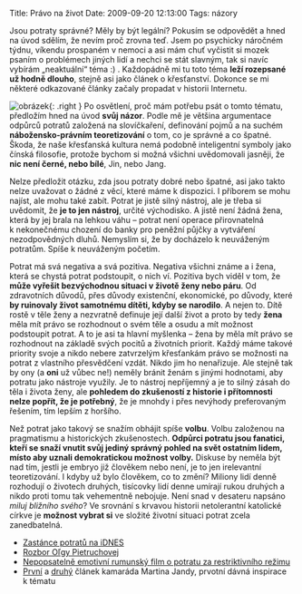 Title: Právo na život
Date: 2009-09-20 12:13:00
Tags: názory

Jsou potraty správné? Měly by být legální? Pokusím se odpovědět a hned na úvod sdělím, že nevím proč zrovna teď. Jsem po psychicky náročném týdnu, víkendu prospaném v nemoci a asi mám chuť vyčistit si mozek psaním o problémech jiných lidí a nechci se stát slavným, tak si navíc vybírám „neaktuální“ téma :) . Každopádně mi tu toto téma **leží rozepsané už hodně dlouho**, stejně asi jako článek o křesťanství. Dokonce se mi některé odkazované články začaly propadat v historii Internetu.

![obrázek]({static}/images/117.jpg){: .right } Po osvětlení, proč mám potřebu psát o tomto tématu, předložím hned na úvod **svůj názor**. Podle mě je většina argumentace odpůrců potratů založená na slovíčkaření, definování pojmů a na suchém **nábožensko-právním teoretizování** o tom, co je správné a co špatné. Škoda, že naše křesťanská kultura nemá podobně inteligentní symboly jako čínská filosofie, protože bychom si možná všichni uvědomovali jasněji, že **nic není černé, nebo bílé**, Jin, nebo Jang.

Nelze předložit otázku, zda jsou potraty dobré nebo špatné, asi jako takto nelze uvažovat o žádné z věcí, které máme k dispozici. I příborem se mohu najíst, ale mohu také zabít. Potrat je jistě silný nástroj, ale je třeba si uvědomit, že **je to jen nástroj**, určité východisko. A jistě není žádná žena, která by jej brala na lehkou váhu – potrat není operace přirovnatelná k nekonečnému chození do banky pro peněžní půjčky a vytváření nezodpovědných dluhů. Nemyslím si, že by docházelo k neuváženým potratům. Spíše k neuváženým početím.

Potrat má svá negativa a svá pozitiva. Negativa všichni známe a i žena, která se chystá potrat podstoupit, o nich ví. Pozitiva bych viděl v tom, že **může vyřešit bezvýchodnou situaci v životě ženy nebo páru**. Od zdravotních důvodů, přes důvody existenční, ekonomické, po důvody, které **by ruinovaly život samotnému dítěti, kdyby se narodilo**. A nejen to. Dítě rostě v těle ženy a nezvratně definuje její další život a proto by tedy **žena** měla mít právo se rozhodnout o svém těle a osudu a mít možnost podstoupit potrat. A to je asi ta hlavní myšlenka – žena by měla mít právo se rozhodnout na základě svých pocitů a životních priorit. Každý máme takové priority svoje a nikdo nebere zatvrzelým křesťankám právo se možnosti na potrat z vlastního přesvědčení vzdát. Nikdo jim ho nenařizuje. Ale stejně tak by ony (a **oni** už vůbec ne!) neměly bránit ženám s jinými hodnotami, aby potratu jako nástroje využily. Je to nástroj nepříjemný a je to silný zásah do těla i života ženy, ale **pohledem do zkušeností z historie i přítomnosti nelze popřít, že je potřebný**, že je mnohdy i přes nevýhody preferovaným řešením, tím lepším z horšího.

Než potrat jako takový se snažím obhájit spíše **volbu**. Volbu založenou na pragmatismu a historických zkušenostech. **Odpůrci potratu jsou fanatici, kteří se snaží vnutit svůj jediný správný pohled na svět ostatním lidem, místo aby uznali demokratickou možnost volby.** Diskuse by neměla být nad tím, jestli je embryo již člověkem nebo není, je to jen irelevantní teoretizování. I kdyby už bylo člověkem, co to změní? Miliony lidí denně rozhodují o životech druhých, tisícovky lidí denne umírají rukou druhých a nikdo proti tomu tak vehementně nebojuje. Není snad v desateru napsáno *miluj bližního svého*? Ve srovnání s krvavou historii netolerantní katolické církve je **možnost vybrat si** ve složité životní situaci potrat zcela zanedbatelná.

-   [Zastánce potratů na iDNES](http://zpravy.idnes.cz/potrat-nebo-zivot-0ms-/kavarna.asp?c=A080411_151940_kavarna_bos)
-   [Rozbor Oľgy Pietruchovej](http://www.moznostvolby.sk/olga/pravo_na_svoj_zivot.htm)
-   [Nepopsatelně emotivní rumunský film o potratu za restriktivního re­žimu](http://www.csfd.cz/film/231418-4-mesice-3-tydny-a-2-dny-4-luni-3-saptamini-si-2-zile/)
-   [První](http://oldblog.martinjanda.com/politika-a-spolecnost/potrat-jaky-je-vas-nazor/)
    a [druhý](http://oldblog.martinjanda.com/politika-a-spolecnost/potrat-jeste-jednou-esej-nechtene-deti/) článek kamaráda Martina Jandy, prvotní dávná inspirace k tématu
